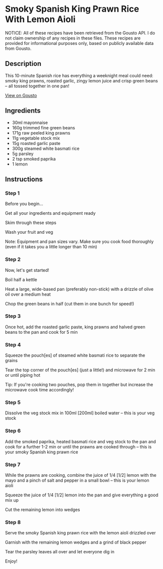 # Smoky Spanish King Prawn Rice With Lemon Aioli

NOTICE: All of these recipes have been retrieved from the Gousto API. I do not claim ownership of any recipes in these files. These recipes are provided for informational purposes only, based on publicly available data from Gousto.

## Description

This 10-minute Spanish rice has everything a weeknight meal could need: smoky king prawns, roasted garlic, zingy lemon juice and crisp green beans – all tossed together in one pan!

[View on Gousto](https://www.gousto.co.uk/recipes/cookbook/smoky-spanish-king-prawn-rice-with-lemon-aioli)

## Ingredients

- 30ml mayonnaise
- 160g trimmed fine green beans
- 171g raw peeled king prawns
- 11g vegetable stock mix
- 15g roasted garlic paste
- 300g steamed white basmati rice
- 5g parsley
- 2 tsp smoked paprika
- 1 lemon

## Instructions


### Step 1

Before you begin...

Get all your ingredients and equipment ready

Skim through these steps

Wash your fruit and veg

Note: Equipment and pan sizes vary. Make sure you cook food thoroughly (even if it takes you a little longer than 10 min)


### Step 2

Now, let's get started!

Boil half a kettle

Heat a large, wide-based pan (preferably non-stick) with a drizzle of olive oil over a medium heat

Chop the green beans in half (cut them in one bunch for speed!)


### Step 3

Once hot, add the roasted garlic paste, king prawns and halved green beans to the pan and cook for 5 min


### Step 4

Squeeze the pouch<span class="text-danger">[es]</span> of steamed white basmati rice to separate the grains

Tear the top corner of the pouch<span class="text-danger">[es]</span> (just a little!) and microwave for 2 min or until piping hot

Tip: If you're cooking two pouches, pop them in together but increase the microwave cook time accordingly!


### Step 5

Dissolve the veg stock mix in 100ml <span class="text-danger">[200ml]</span> boiled water – this is your veg stock


### Step 6

Add the smoked paprika, heated basmati rice and veg stock to the pan and cook for a further 1-2 min or until the prawns are cooked through – this is your smoky Spanish king prawn rice


### Step 7

While the prawns are cooking, combine the juice of 1/4 <span class="text-danger">[1/2]</span> lemon with the mayo and a pinch of salt and pepper in a small bowl – this is your lemon aioli

Squeeze the juice of 1/4 <span class="text-danger">[1/2]</span> lemon into the pan and give everything a good mix up

Cut the remaining lemon into wedges

### Step 8

Serve the smoky Spanish king prawn rice with the lemon aioli drizzled over

Garnish with the remaining lemon wedges and a grind of black pepper

Tear the parsley leaves all over and let everyone dig in

Enjoy!

